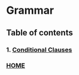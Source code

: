 # Grammar
## Table of contents
### 1. [Conditional Clauses](./conditional-clauses.md)

### [HOME](./../../README.md)